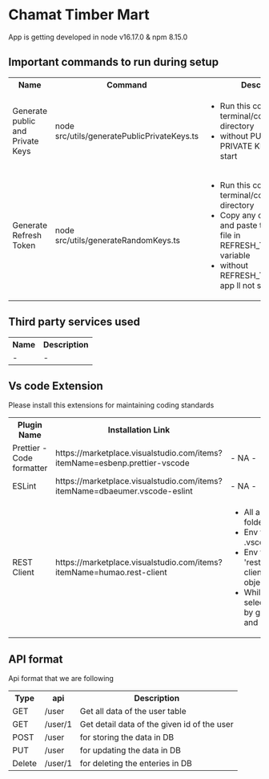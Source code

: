 # Chamat Timber Mart

App is getting developed in node v16.17.0 & npm 8.15.0

<h2>Important commands to run during setup</h2>
<table>
<tr>
<th>Name</th>
<th>Command</th>
<th>Description</th>
</tr>
<tr>
<td>Generate public and Private Keys</td>
<td>node src/utils/generatePublicPrivateKeys.ts</td>
<td>
  <ul>
    <li>Run this command in terminal/console from root directory</li>
    <li>without PUBLIC AND PRIVATE KEY app ll not start</li>   
  </ul> 
</td>
</tr>
<tr>
<td>Generate Refresh Token</td>
<td>node src/utils/generateRandomKeys.ts</td>
<td>
  <ul>
    <li>Run this command in terminal/console from root directory</li>
    <li>Copy any one of the key and paste that key in .env file in REFRESH_TOKEN_SECRET variable</li>   
    <li>without REFRESH_TOKEN_SECRET app ll not start</li>   
  </ul> 
</td>
</tr>

</table>
<h2>Third party services used</h2>
<table>
<tr>
<th>Name</th>
<th>Description</th>
</tr>
<tr>
<td>-</td>
<td>-</td>
</tr>
</table>
<h2>Vs code Extension</h2>
Please install this extensions for maintaining coding standards
<table>
  <th>Plugin Name</th>
  <th>Installation Link</th>
  <th>Description</th>
  <tr>
    <td>Prettier - Code formatter</td>
    <td>https://marketplace.visualstudio.com/items?itemName=esbenp.prettier-vscode</td>
    <td> - NA -</td>
  </tr>
  <tr>
    <td>ESLint</td>
    <td>https://marketplace.visualstudio.com/items?itemName=dbaeumer.vscode-eslint</td>
    <td> - NA -</td>
  </tr>
  <tr>
    <td>REST Client</td>
    <td>https://marketplace.visualstudio.com/items?itemName=humao.rest-client</td>
    <td>
      <ul>
        <li>All api's are kept in 'restApi' folder</li>
        <li>Env variables are kept in .vscode/settings.json</li>
        <li>Env variables are set inside 'rest-client.environmentVariables' object</li>
        <li>While working, please select Enviornment to local by going to any .http file and pressing Ctrl+Alt+E </li>
      </ul>
    </td>
  </tr>
</table>

<h2> API format </h2>
Api format that we are following
<table>
  <tr>
    <th>Type</th>
    <th>api</th>
    <th>Description</th>
  </tr>
  <tr>
    <td>GET</td>
    <td>/user</td>
    <td>Get all data of the user table </td>
  </tr>
  <tr>
    <td>GET</td>
    <td>/user/1</td>
    <td>Get detail data of the given id of the user</td>
  </tr>
  <tr>
    <td>POST</td>
    <td>/user</td>
    <td>for storing the data in DB</td>
  </tr>
  <tr>
    <td>PUT</td>
    <td>/user</td>
    <td>for updating the data in DB</td>
  </tr>
  <tr>
    <td>Delete</td>
    <td>/user/1</td>
    <td>for deleting the enteries in DB</td>
  </tr>
</table>
